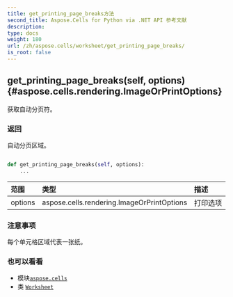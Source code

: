 ```yaml
---
title: get_printing_page_breaks方法
second_title: Aspose.Cells for Python via .NET API 参考文献
description:
type: docs
weight: 180
url: /zh/aspose.cells/worksheet/get_printing_page_breaks/
is_root: false
---
```

##  get_printing_page_breaks(self, options) {#aspose.cells.rendering.ImageOrPrintOptions}
获取自动分页符。


### 返回

自动分页区域。


```python

def get_printing_page_breaks(self, options):
    ...
```


|范围|类型|描述|
| :- | :- | :- |
| options | aspose.cells.rendering.ImageOrPrintOptions |打印选项|
### 注意事项

每个单元格区域代表一张纸。


### 也可以看看

* 模块[`aspose.cells`](../../)
* 类 [`Worksheet`](/cells/python-net/zh/aspose.cells/worksheet)
